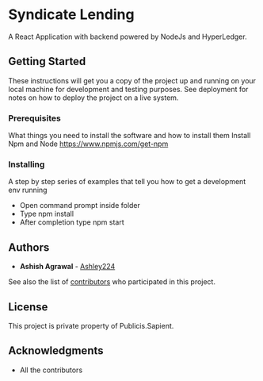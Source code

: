 # Syndicate Lending

A React Application with backend powered by NodeJs and HyperLedger.

## Getting Started

These instructions will get you a copy of the project up and running on your local machine for development and testing purposes. See deployment for notes on how to deploy the project on a live system.

### Prerequisites

What things you need to install the software and how to install them
Install Npm and Node
https://www.npmjs.com/get-npm

### Installing

A step by step series of examples that tell you how to get a development env running

* Open command prompt inside folder
* Type npm install
* After completion type npm start

## Authors

* **Ashish Agrawal**  - [Ashley224](https://github.com/Ashley224)

See also the list of [contributors](https://github.com/akshat-ag/syndicate-lending/contributors) who participated in this project.

## License

This project is private property of Publicis.Sapient.

## Acknowledgments

* All the contributors
